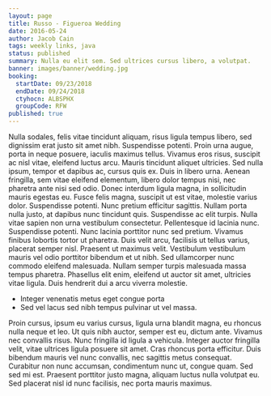 ```yaml
---
layout: page
title: Russo - Figueroa Wedding
date: 2016-05-24
author: Jacob Cain
tags: weekly links, java
status: published
summary: Nulla eu elit sem. Sed ultrices cursus libero, a volutpat.
banner: images/banner/wedding.jpg
booking:
  startDate: 09/23/2018
  endDate: 09/24/2018
  ctyhocn: ALBSPHX
  groupCode: RFW
published: true
---
```

Nulla sodales, felis vitae tincidunt aliquam, risus ligula tempus libero, sed dignissim erat justo sit amet nibh. Suspendisse potenti. Proin urna augue, porta in neque posuere, iaculis maximus tellus. Vivamus eros risus, suscipit ac nisl vitae, eleifend luctus arcu. Mauris tincidunt aliquet ultricies. Sed nulla ipsum, tempor et dapibus ac, cursus quis ex. Duis in libero urna. Aenean fringilla, sem vitae eleifend elementum, libero dolor tempus nisi, nec pharetra ante nisi sed odio. Donec interdum ligula magna, in sollicitudin mauris egestas eu. Fusce felis magna, suscipit ut est vitae, molestie varius dolor. Suspendisse potenti. Nunc pretium efficitur sagittis.
Nullam porta nulla justo, at dapibus nunc tincidunt quis. Suspendisse ac elit turpis. Nulla vitae sapien non urna vestibulum consectetur. Pellentesque id lacinia nunc. Suspendisse potenti. Nunc lacinia porttitor nunc sed pretium. Vivamus finibus lobortis tortor ut pharetra. Duis velit arcu, facilisis ut tellus varius, placerat semper nisl. Praesent ut maximus velit. Vestibulum vestibulum mauris vel odio porttitor bibendum et ut nibh. Sed ullamcorper nunc commodo eleifend malesuada. Nullam semper turpis malesuada massa tempus pharetra. Phasellus elit enim, eleifend ut auctor sit amet, ultricies vitae ligula. Duis hendrerit dui a arcu viverra molestie.

* Integer venenatis metus eget congue porta
* Sed vel lacus sed nibh tempus pulvinar ut vel massa.

Proin cursus, ipsum eu varius cursus, ligula urna blandit magna, eu rhoncus nulla neque et leo. Ut quis nibh auctor, semper est eu, dictum ante. Vivamus nec convallis risus. Nunc fringilla id ligula a vehicula. Integer auctor fringilla velit, vitae ultrices ligula posuere sit amet. Cras rhoncus porta efficitur. Duis bibendum mauris vel nunc convallis, nec sagittis metus consequat. Curabitur non nunc accumsan, condimentum nunc ut, congue quam. Sed sed mi est. Praesent porttitor justo magna, aliquam luctus nulla volutpat eu. Sed placerat nisl id nunc facilisis, nec porta mauris maximus.

